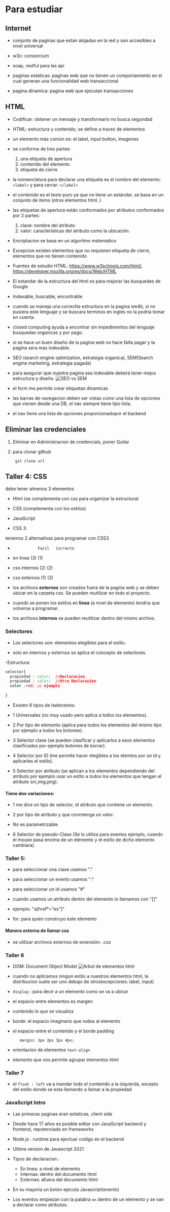 # Para estudiar

## Internet

- conjunto de paginas que estan alojadas en la red y son accesibles a nivel universal
- w3c: consorcium
- soap, restful para las api
- paginas estaticas: paginas web que no tienen un comportamiento en el cual generan una funcionalidad web transaccional

- pagina dinamica: pagina web que ejecutan transacciones

## HTML

- Codificar: obtener un mensaje y transformarlo no busca seguridad

- HTML: estructura y contenido, se define a travez de elementos
- un elemento más común es: el label, input button, imagenes
- se conforma de tres partes:
  1. una etiqueta de apertura
  2. contenido del elemento
  3. etiqueta de cierre
- la nomenclatura para declarar una etiqueta es el nombre del elemento: `<label>` y para cerrar: `</label>`
- el contenido es el texto puro ya que no tiene un estándar, se basa en un conjunto de items (otros elementos html. )
- las etiquetas de apertura están conformados por atributos conformados por 2 partes:
  1.  clave: nombre del atributo
  2.  valor: características del atributo como la ubicación.
- Encriptacion se basa en un algoritmo matematico
- Excepcion existen elementos que no requieren etiqueta de cierre, elementos que no tienen contenido

- Fuentes de estudio HTML: https://www.w3schools.com/html/, https://developer.mozilla.org/es/docs/Web/HTML

- El estandar de la estructura del html es para mejorar las busquedas de Google
- Indexable, buscable, encontrable
- cuando se maneja una correctta estructura en la pagina we4b, si no pusiera este lenguaje y se buscara terminos en ingles no la podria tomar en cuenta.
- closed computing ayuda a encontrar sin impedimentos del lenguaje busquedas organicas y por pago.
- si se hace un buen diseño de la pagina web no hace falta pagar y la pagina sera mas indexable.
- SEO (search engine optmization, estrategia organica), SEM(Search engine marketing, estrategia pagada)
- para asegurar que nuestra pagina sea indexable deberá tener mejos estructura y diseño.
  ![SEO vs SEM](https://pedestalsearch.com/wp-content/uploads/2013/03/seo-v-sem-min.png)

- el form me permite crear etiquetas dinamicas

- las barras de navegacion deben ser vistas como una lista de opciones que vienen desde una DB, el nav siempre tiene tipo lista.

- el nav tiene una lista de opciones proporcionadopor el backend

## Eliminar las credenciales 

1. Eliminar en Administracion de credencials, poner Quitar

2. para clonar github

        git clone url

## Taller 4: CSS

debe tener almenos 3 elementos 

- Html (se complementa con css para organizar la estructura)
- CSS (complementa con los estilos)
- JavaScript

- CSS 3:

tenemos 2 alternativas para programar con CSS3
-                Facil   Correcto
- en linea        (3)       (1)
- css internos    (2)       (2)
- css externos    (1)       (3)

- los archivos __externos__ son creados fuera de la pagina web y se deben ubicar en la carpeta css. Se pueden reutilizar en todo el proyecto.
- cuando se ponen los estilos en __línea__ (a nivel de elemento) tendria que volverse a programar. 
- los archivos __internos__ se pueden reutilizar dentro del mismo archivo.

### Selectores

- Los selectores son: elementos elegibles para el estilo.  

- solo en internos y externos se aplica el concepto de selectores.

-Estructura: 

 ```css
 selector{
   propiedad : valor;  //Declaracion
   propiedad : valor;  //Otra Declaracion
   color :red; // ejemplo
   
 }
 ```

- Existen 6 tipos de lselectores:

- 1 Universales (no muy usado pero aplica a todos los elementos).
- 2 Por tipo de elemento (aplica para todos los elementos del mismo tipo por ejemplo a todos los botones).
- 3 Selector clase (se pueden clasificar y aplicarlos a esos elementos clasificados por ejemplo botones de borrar).
- 4 Selector por ID (me permite hacer elegibles a los elemtos por un id y aplicarles el estilo).
- 5 Selector por atributo (se aplican a los elementos dependiendo del atributo por ejemplo usar un estilo a todos los elementos que tengan el atributo src,img,png).
#### Tiene dos variaciones:

- 1 me dice un tipo de selector, el atributo que contiene un elemento.

-  2 por tipo de atributo y que conmtenga un valor.
- No es parametrizable

- 6 Selector de pseudo-Clase (Se lo utiliza para eventos ejemplo, cuando el mouse pasa encima de un elemento y el estilo de dicho elemento cambiara).

### Taller 5:

- para seleccionar una clase usamos "."
- para seleccionar un evento usamos ":"
- para seleccionar un id usamos "#"

- cuando usamos un atributo dentro del elemento lo llamamos con "[]"
- ejemplo: "a[href*="es"]"
- for: para quien construyo este elemento
#### Manera externa de llamar css

- se utilizar archivos externos de extensión: .css

### Taller 6
- DOM: Document Object Model
 ![Arbol de elementos html](img/dom.gif)


- cuando no aplicamos ningun estilo a nuestros elementos html, la distribucion suele ser uno debajo de otro(excepciones: label, input)

- `display` : para decir a un elemento como se va a ubicar

- el espacio entre elementos es margen
- contenido lo que se visualiza 
- borde: el espacio imaginario que rodea al elemento
- el espacio entre el contenido y el borde padding


         margin: 1px 2px 3px 4px;

- orientacion de elementos `text-align`

- elemento que nos permite agrupar elementos html

### Taller 7

- el `float : left` va a mandar todo el contenido a la izquierda, excepto del estilo donde se esta llamando a llamar a la propiedad

### JavaScript Intro

- Las primeras paginas eran estaticas, client side
- Desde hace 17 años es posible editar con JavaScript backend y frontend, repotenciado en frameworks
- Node.js : runtime para ejectuar codigo en el backend
- Ultima version de Javascript 2021
- Tipos de declaracion :
  - En linea: a nivel de elemento
  - Internas: dentro del documento html
  - Externas: afuera del documento html

- En su mayoria un boton ejecuta Javascript(evento)
- Los eventos empiezan con la palabra `on` dentro de un elemento y se van a declarar como atributos.